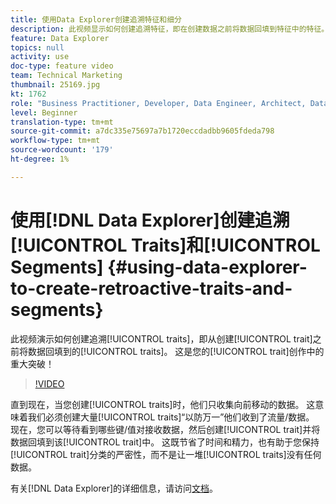 ```yaml
---
title: 使用Data Explorer创建追溯特征和细分
description: 此视频显示如何创建追溯特征，即在创建数据之前将数据回填到特征中的特征。 这是您特质创造的重大突破！
feature: Data Explorer
topics: null
activity: use
doc-type: feature video
team: Technical Marketing
thumbnail: 25169.jpg
kt: 1762
role: "Business Practitioner, Developer, Data Engineer, Architect, Data Architect, Administrator, Leader"
level: Beginner
translation-type: tm+mt
source-git-commit: a7dc335e75697a7b1720eccdadbb9605fdeda798
workflow-type: tm+mt
source-wordcount: '179'
ht-degree: 1%

---
```



# 使用[!DNL Data Explorer]创建追溯[!UICONTROL Traits]和[!UICONTROL Segments] {#using-data-explorer-to-create-retroactive-traits-and-segments}

此视频演示如何创建追溯[!UICONTROL traits]，即从创建[!UICONTROL trait]之前将数据回填到的[!UICONTROL traits]。 这是您的[!UICONTROL trait]创作中的重大突破！

>[!VIDEO](https://video.tv.adobe.com/v/25169/?quality=12)

直到现在，当您创建[!UICONTROL traits]时，他们只收集向前移动的数据。 这意味着我们必须创建大量[!UICONTROL traits]“以防万一”他们收到了流量/数据。 现在，您可以等待看到哪些键/值对接收数据，然后创建[!UICONTROL trait]并将数据回填到该[!UICONTROL trait]中。 这既节省了时间和精力，也有助于您保持[!UICONTROL trait]分类的严密性，而不是让一堆[!UICONTROL traits]没有任何数据。

有关[!DNL Data Explorer]的详细信息，请访问[文档](https://experiencecloud.adobe.com/resources/help/en_US/aam/data-explorer.html)。
